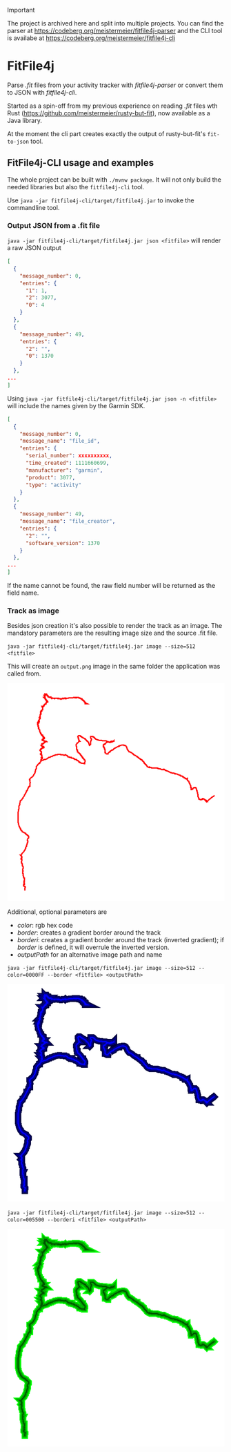 > [!IMPORTANT]
> The project is archived here and split into multiple projects.
> You can find the parser at https://codeberg.org/meistermeier/fitfile4j-parser
> and the CLI tool is availabe at https://codeberg.org/meistermeier/fitfile4j-cli 

# FitFile4j

Parse _.fit_ files from your activity tracker with _fitfile4j-parser_ or convert them to JSON with _fitfile4j-cli_.

Started as a spin-off from my previous experience on reading _.fit_ files wth
Rust (https://github.com/meistermeier/rusty-but-fit),
now available as a Java library.

At the moment the cli part creates exactly the output of rusty-but-fit's `fit-to-json` tool.

## FitFile4j-CLI usage and examples

The whole project can be built with `./mvnw package`.
It will not only build the needed libraries but also the `fitfile4j-cli` tool.

Use `java -jar fitfile4j-cli/target/fitfile4j.jar` to invoke the commandline tool.

### Output JSON from a .fit file

`java -jar fitfile4j-cli/target/fitfile4j.jar json <fitfile>` will render a raw JSON output
```json
[
  {
    "message_number": 0,
    "entries": {
      "1": 1,
      "2": 3077,
      "0": 4
    }
  },
  {
    "message_number": 49,
    "entries": {
      "2": "",
      "0": 1370
    }
  },
...
]
```

Using `java -jar fitfile4j-cli/target/fitfile4j.jar json -n <fitfile>` will include the names given by the Garmin SDK.
```json
[
  {
    "message_number": 0,
    "message_name": "file_id",
    "entries": {
      "serial_number": xxxxxxxxxx,
      "time_created": 1111660699,
      "manufacturer": "garmin",
      "product": 3077,
      "type": "activity"
    }
  },
  {
    "message_number": 49,
    "message_name": "file_creator",
    "entries": {
      "2": "",
      "software_version": 1370
    }
  },
...
]
```
If the name cannot be found, the raw field number will be returned as the field name.

### Track as image

Besides json creation it's also possible to render the track as an image.
The mandatory parameters are the resulting image size and the source .fit file.

```shell
java -jar fitfile4j-cli/target/fitfile4j.jar image --size=512 <fitfile>
```
This will create an `output.png` image in the same folder the application was called from.

![output.png](docs/images/simple_track.png)

Additional, optional parameters are
* _color_: rgb hex code
* _border_: creates a gradient border around the track
* _borderi_: creates a gradient border around the track (inverted gradient); if _border_ is defined, it will overrule the inverted version.
* _outputPath_ for an alternative image path and name

```shell
java -jar fitfile4j-cli/target/fitfile4j.jar image --size=512 --color=0000FF --border <fitfile> <outputPath>
```
![outputPath.png](docs/images/border_track.png)

```shell
java -jar fitfile4j-cli/target/fitfile4j.jar image --size=512 --color=005500 --borderi <fitfile> <outputPath>
```
![borderI.png](docs/images/borderi_track.png)
